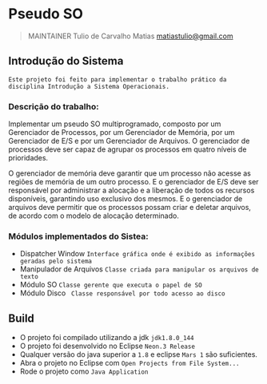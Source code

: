 # Pseudo SO

> MAINTAINER Tulio de Carvalho Matias <matiastulio@gmail.com>


## Introdução do Sistema
    Este projeto foi feito para implementar o trabalho prático da disciplina Introdução a Sistema Operacionais.

### Descrição do trabalho:
Implementar um pseudo SO multiprogramado, composto por um Gerenciador de Processos, por um Gerenciador de Memória, por um Gerenciador de E/S e por um Gerenciador de Arquivos. O gerenciador de processos deve ser capaz de agrupar os processos em quatro níveis de prioridades. 

O gerenciador de memória deve garantir que um processo não acesse as regiões de memória de um outro processo. E o gerenciador de E/S deve ser responsável por administrar a alocação e a liberação de todos os
recursos disponíveis, garantindo uso exclusivo dos mesmos. E o gerenciador de arquivos deve permitir que os processos possam criar e deletar arquivos, de acordo com o modelo de alocação determinado. 

### Módulos implementados do Sistea:

- Dispatcher Window `Interface gráfica onde é exibido as informações geradas pelo sistema`
- Manipulador de Arquivos `Classe criada para manipular os arquivos de texto`
- Módulo SO `Classe gerente que executa o papel de SO`
- Módulo Disco ` Classe responsável por todo acesso ao disco`


## Build
- O projeto foi compilado utilizando a jdk `jdk1.8.0_144`
- O projeto foi desenvolvido no Eclipse `Neon.3 Release`
- Qualquer versão do java superior a `1.8` e eclipse `Mars 1` são suficientes.
- Abra o projeto no Eclipse com `Open Projects from File System...`
- Rode o projeto como `Java Application`
